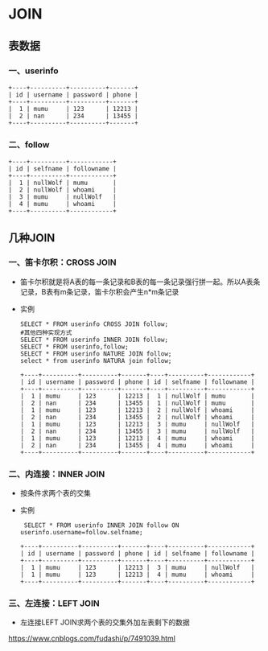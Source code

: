 # JOIN

## 表数据

### 一、userinfo

```mysql
+----+----------+----------+-------+
| id | username | password | phone |
+----+----------+----------+-------+
|  1 | mumu     | 123      | 12213 |
|  2 | nan      | 234      | 13455 |
+----+----------+----------+-------+
```

### 二、follow

```mysql
+----+----------+------------+
| id | selfname | followname |
+----+----------+------------+
|  1 | nullWolf | mumu       |
|  2 | nullWolf | whoami     |
|  3 | mumu     | nullWolf   |
|  4 | mumu     | whoami     |
+----+----------+------------+
```

## 几种JOIN

### 一、笛卡尔积：CROSS JOIN

* 笛卡尔积就是将A表的每一条记录和B表的每一条记录强行拼一起。所以A表条记录，B表有m条记录，笛卡尔积会产生n*m条记录

* 实例

  ```mysql
  SELECT * FROM userinfo CROSS JOIN follow;
  #其他四种实现方式
  SELECT * FROM userinfo INNER JOIN follow;
  SELECT * FROM userinfo,follow;
  SELECT * FROM userinfo NATURE JOIN follow;
  select * from userinfo NATURA join follow;
  ```

  ```mysql
  +----+----------+----------+-------+----+----------+------------+
  | id | username | password | phone | id | selfname | followname |
  +----+----------+----------+-------+----+----------+------------+
  |  1 | mumu     | 123      | 12213 |  1 | nullWolf | mumu       |
  |  2 | nan      | 234      | 13455 |  1 | nullWolf | mumu       |
  |  1 | mumu     | 123      | 12213 |  2 | nullWolf | whoami     |
  |  2 | nan      | 234      | 13455 |  2 | nullWolf | whoami     |
  |  1 | mumu     | 123      | 12213 |  3 | mumu     | nullWolf   |
  |  2 | nan      | 234      | 13455 |  3 | mumu     | nullWolf   |
  |  1 | mumu     | 123      | 12213 |  4 | mumu     | whoami     |
  |  2 | nan      | 234      | 13455 |  4 | mumu     | whoami     |
  +----+----------+----------+-------+----+----------+------------+
  ```

### 二、内连接：INNER JOIN

* 按条件求两个表的交集

* 实例

  ```mysql
   SELECT * FROM userinfo INNER JOIN follow ON userinfo.username=follow.selfname;
  ```

  ```mysql
  +----+----------+----------+-------+----+----------+------------+
  | id | username | password | phone | id | selfname | followname |
  +----+----------+----------+-------+----+----------+------------+
  |  1 | mumu     | 123      | 12213 |  3 | mumu     | nullWolf   |
  |  1 | mumu     | 123      | 12213 |  4 | mumu     | whoami     |
  +----+----------+----------+-------+----+----------+------------+
  ```

### 三、左连接：LEFT JOIN

* 左连接LEFT JOIN求两个表的交集外加左表剩下的数据





https://www.cnblogs.com/fudashi/p/7491039.html